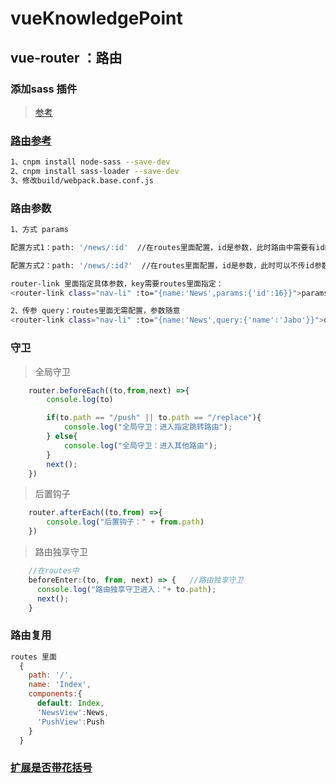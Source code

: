 # vueKnowledgePoint

## vue-router ：路由


### 添加sass 插件
>[参考](https://www.cnblogs.com/crazycode2/p/6535105.html)

### [路由参考](https://router.vuejs.org/zh/guide/advanced/navigation-guards.html#%E5%85%A8%E5%B1%80%E5%AE%88%E5%8D%AB)

``` bash
1、cnpm install node-sass --save-dev
2、cnpm install sass-loader --save-dev
3、修改build/webpack.base.conf.js
```

### 路由参数
``` bash
1、方式 params

配置方式1：path: '/news/:id'  //在routes里面配置，id是参数，此时路由中需要有id的参数，否则会报错或找不到页面

配置方式2：path: '/news/:id?'  //在routes里面配置，id是参数，此时可以不传id参数

router-link 里面指定具体参数，key需要routes里面指定：
<router-link class="nav-li" :to="{name:'News',params:{'id':16}}">params传参</router-link>

2、传参 query：routes里面无需配置，参数随意
<router-link class="nav-li" :to="{name:'News',query:{'name':'Jabo'}}">query传参</router-link>

```

### 守卫

> 全局守卫
``` javascript
	router.beforeEach((to,from,next) =>{
		console.log(to)

		if(to.path == "/push" || to.path == "/replace"){
			console.log("全局守卫：进入指定跳转路由");
		} else{
			console.log("全局守卫：进入其他路由");
		}
		next();
	})

```

> 后置钩子
``` javascript
	router.afterEach((to,from) =>{
		console.log("后置钩子：" + from.path)
	})

```

> 路由独享守卫
``` javascript
	//在routes中
	beforeEnter:(to, from, next) => {   //路由独享守卫
      console.log("路由独享守卫进入："+ to.path);
      next();
    }

```

### 路由复用
``` javascript
routes 里面
  {
    path: '/',
    name: 'Index',
    components:{
      default: Index,
      'NewsView':News,
      'PushView':Push
    }
  }

```

### [扩展是否带花括号](https://www.cnblogs.com/Abner5/p/7256043.html)